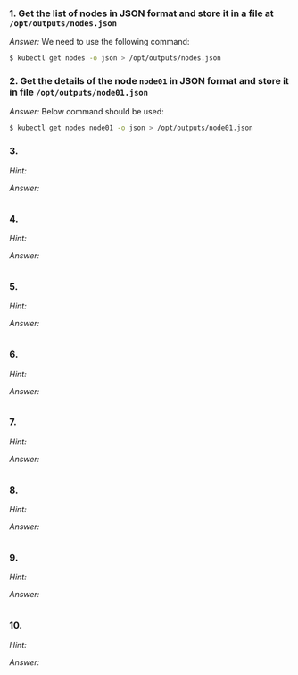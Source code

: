 ### 1. Get the list of nodes in JSON format and store it in a file at `/opt/outputs/nodes.json`

*Answer:* We need to use the following command:

```bash
$ kubectl get nodes -o json > /opt/outputs/nodes.json
`````

### 2. Get the details of the node `node01` in JSON format and store it in file `/opt/outputs/node01.json`

*Answer:* Below command should be used:

```bash
$ kubectl get nodes node01 -o json > /opt/outputs/node01.json
`````

### 3. 

*Hint:*

*Answer:*

```bash

`````

### 4. 

*Hint:*

*Answer:*

```bash

`````

### 5. 

*Hint:*

*Answer:*

```bash

`````

### 6. 

*Hint:*

*Answer:*

```bash

`````

### 7. 

*Hint:*

*Answer:*

```bash

`````

### 8. 

*Hint:*

*Answer:*

```bash

`````

### 9. 

*Hint:*

*Answer:*

```bash

`````

### 10. 

*Hint:*

*Answer:*

```bash

```
